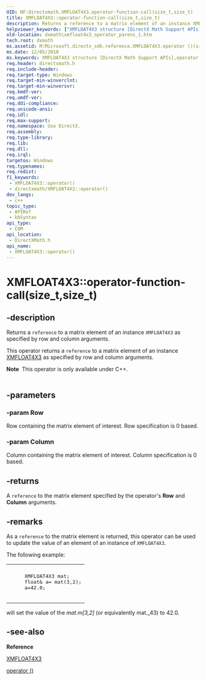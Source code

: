```yaml
---
UID: NF:directxmath.XMFLOAT4X3.operator-function-call(size_t,size_t)
title: XMFLOAT4X3::operator-function-call(size_t,size_t)
description: Returns a reference to a matrix element of an instance XMFLOAT4X3 as specified by row and column arguments.
helpviewer_keywords: ["XMFLOAT4X3 structure [DirectX Math Support APIs]","operator () method","XMFLOAT4X3.operator ()(size_t","size_t)","XMFLOAT4X3.operator (size_t","size_t)","XMFLOAT4X3.operator()","XMFLOAT4X3.operator-function-call(size_t","size_t)","XMFLOAT4X3::operator()","XMFLOAT4X3::operator-function-call(size_t","size_t)","dxmath.xmfloat4x3_operator_parens_1","operator () method [DirectX Math Support APIs]","operator () method [DirectX Math Support APIs]","XMFLOAT4X3 structure","operator()"]
old-location: dxmath\xmfloat4x3_operator_parens_1.htm
tech.root: dxmath
ms.assetid: M:Microsoft.directx_sdk.reference.XMFLOAT4X3.operator ()(size_t,size_t)
ms.date: 12/05/2018
ms.keywords: XMFLOAT4X3 structure [DirectX Math Support APIs],operator () method, XMFLOAT4X3.operator ()(size_t,size_t), XMFLOAT4X3.operator (size_t,size_t), XMFLOAT4X3.operator(), XMFLOAT4X3.operator-function-call(size_t,size_t), XMFLOAT4X3::operator(), XMFLOAT4X3::operator-function-call(size_t,size_t), dxmath.xmfloat4x3_operator_parens_1, operator () method [DirectX Math Support APIs], operator () method [DirectX Math Support APIs],XMFLOAT4X3 structure, operator()
req.header: directxmath.h
req.include-header: 
req.target-type: Windows
req.target-min-winverclnt: 
req.target-min-winversvr: 
req.kmdf-ver: 
req.umdf-ver: 
req.ddi-compliance: 
req.unicode-ansi: 
req.idl: 
req.max-support: 
req.namespace: Use DirectX.
req.assembly: 
req.type-library: 
req.lib: 
req.dll: 
req.irql: 
targetos: Windows
req.typenames: 
req.redist: 
f1_keywords:
 - XMFLOAT4X3::operator()
 - directxmath/XMFLOAT4X3::operator()
dev_langs:
 - c++
topic_type:
 - APIRef
 - kbSyntax
api_type:
 - COM
api_location:
 - DirectXMath.h
api_name:
 - XMFLOAT4X3::operator()
---
```


# XMFLOAT4X3::operator-function-call(size_t,size_t)


## -description

Returns a <code>reference</code> to a matrix element of an instance <code>XMFLOAT4X3</code> as specified by row and column
  arguments.

This operator returns a <code>reference</code> to a matrix element of an instance <a href="/windows/win32/api/directxmath/ns-directxmath-xmfloat4x3">XMFLOAT4X3</a> as
  specified by row and column arguments.
<div class="alert"><b>Note</b>  This operator is only available under C++.</div><div> </div>

## -parameters

### -param Row

Row containing the matrix element of interest. Row specification is 0 based.

### -param Column

Column containing the matrix element of interest. Column specification is 0 based.

## -returns

A <code>reference</code> to the matrix element specified by the operator's <b>Row</b> and <b>Column</b> arguments.

## -remarks

As a <code>reference</code> to the matrix element is returned, this operator can be used to update the value of an element
   of an instance of <code>XMFLOAT4X3</code>.

The following example:

<div class="code"><span codelanguage=""><table>
<tr>
<th></th>
</tr>
<tr>
<td>
<pre>
     XMFLOAT4X3 mat;
     float&amp; a= mat(3,2);
     a=42.0;
    </pre>
</td>
</tr>
</table></span></div>
will set the value of the <i>mat.m[3,2]</i> (or equivalently mat._43) to 42.0.

## -see-also

<b>Reference</b>



<a href="/windows/win32/api/directxmath/ns-directxmath-xmfloat4x3">XMFLOAT4X3</a>



<a href="https://msdn.microsoft.com/7abe65f9-41c0-43cd-9f6d-99cee5682191">operator ()</a>

